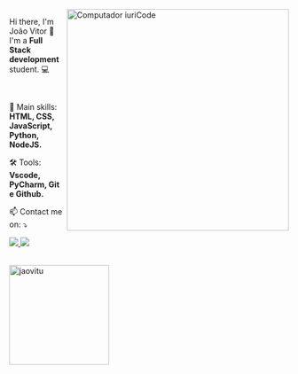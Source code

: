 <img src="https://raw.githubusercontent.com/MicaelliMedeiros/micaellimedeiros/master/image/computer-illustration.png" min-width="400px" max-width="400px" width="400px" align="right" alt="Computador iuriCode">

<p align="left"> 
    Hi there, I'm João Vitor 👋<br>
    I'm a <strong>Full Stack development</strong> student. 💻
</p>

<br>

<p align="left">
  🚀 Main skills: <strong>HTML, CSS, JavaScript, Python, NodeJS.</strong>
</p>

<p align="left">
  🛠️ Tools: <strong>Vscode, PyCharm, Git e Github.</strong>
</p>

<p align="left">
  📫 Contact me on: ⤵️
</p>

<p align="left">
    <a target="_blank" href="https://www.linkedin.com/in/jaovitu/" alt="Linkedin">
    <img src="https://img.shields.io/badge/-Linkedin-6610F2?style=for-the-badge&logo=Linkedin&logoColor=FFFFFF&link=https://https://www.linkedin.com/in/jaovitu/"/>
  </a>

  <a target="_blank" href="mailto:jvgomes.dev@gmail.com" alt="Discord">
    <img src="https://img.shields.io/badge/-Gmail-6610F2?style=for-the-badge&logo=Gmail&logoColor=FFFFFF&link=mailto:jvgomes.dev@gmail.com"/>
  </a>
</p>

<br>

<div>
  <img align="left" style="margin-right: 10px; height: 180px" src="https://github-readme-stats.vercel.app/api?username=jaovitu&show_icons=true&locale=en&theme=dracula" alt="jaovitu" />
</div>
